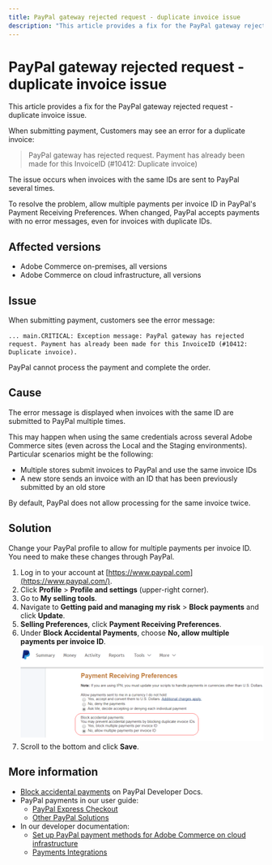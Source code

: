 ```yaml
---
title: PayPal gateway rejected request - duplicate invoice issue
description: "This article provides a fix for the PayPal gateway rejected request - duplicate invoice issue."
---
```


# PayPal gateway rejected request - duplicate invoice issue

This article provides a fix for the PayPal gateway rejected request - duplicate invoice issue.

When submitting payment, Customers may see an error for a duplicate invoice:

>PayPal gateway has rejected request. Payment has already been made for this InvoiceID (\#10412: Duplicate invoice)

The issue occurs when invoices with the same IDs are sent to PayPal several times.

To resolve the problem, allow multiple payments per invoice ID in PayPal's Payment Receiving Preferences. When changed, PayPal accepts payments with no error messages, even for invoices with duplicate IDs.

## Affected versions

* Adobe Commerce on-premises, all versions
* Adobe Commerce on cloud infrastructure, all versions

## Issue

When submitting payment, customers see the error message:

```clike
... main.CRITICAL: Exception message: PayPal gateway has rejected request. Payment has already been made for this InvoiceID (#10412: Duplicate invoice).
```

PayPal cannot process the payment and complete the order.

## Cause

The error message is displayed when invoices with the same ID are submitted to PayPal multiple times.

This may happen when using the same credentials across several Adobe Commerce sites (even across the Local and the Staging environments). Particular scenarios might be the following:

* Multiple stores submit invoices to PayPal and use the same invoice IDs
* A new store sends an invoice with an ID that has been previously submitted by an old store

By default, PayPal does not allow processing for the same invoice twice.

## Solution

Change your PayPal profile to allow for multiple payments per invoice ID. You need to make these changes through PayPal.

1. Log in to your account at [https://www.paypal.com](https://www.paypal.com/).
1. Click **Profile** > **Profile and settings** (upper-right corner).
1. Go to **My selling tools**.
1. Navigate to **Getting paid and managing my risk** > **Block payments** and click **Update**.
1. **Selling Preferences**, click **Payment Receiving Preferences**.
1. Under **Block Accidental Payments**, choose **No, allow multiple payments per invoice ID**.    ![paypal_allow_multiple_payments_per_invoice_id.png](assets/paypal_allow_multiple_payments_per_invoice_id.png)
1. Scroll to the bottom and click **Save**.

## More information

* [Block accidental payments](https://developer.paypal.com/docs/admin/setup-account/#block-accidental-payments) on PayPal Developer Docs.
* PayPal payments in our user guide:
    * [PayPal Express Checkout](http://docs.magento.com/m2/ee/user_guide/payment/paypal-express-checkout.html)
    * [Other PayPal Solutions](http://docs.magento.com/m2/ee/user_guide/payment/paypal.html)
* In our developer documentation:
    * [Set up PayPal payment methods for Adobe Commerce on cloud infrastructure](http://devdocs.magento.com/guides/v2.2/cloud/live/paypal-onboarding.html)
    * [Payments Integrations](http://devdocs.magento.com/guides/v2.2/payments-integrations/bk-payments-integrations.html) 

